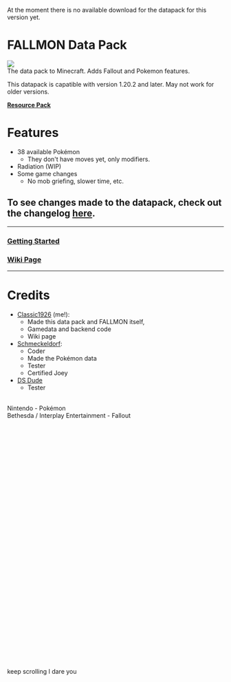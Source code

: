 At the moment there is no available download for the datapack for this version yet.

# FALLMON Data Pack
![](https://cdn.discordapp.com/attachments/930662315706163241/1173348832352948264/logo.png?ex=6563a141&is=65512c41&hm=170d60ecfeac95012b1e01b19fdde8adda2687f705924d550ffa9eb8f9bb5187&)<br>
The data pack to Minecraft. Adds Fallout and Pokemon features.

This datapack is capatible with version 1.20.2 and later. May not work for older versions.

[**Resource Pack**](https://drive.google.com/file/d/1oFSNdoeNusZK8g1Sl5QYOq_vnhQVzglq/view?usp=sharing)

# Features
* 38 available Pokémon
   * They don't have moves yet, only modifiers.
* Radiation (WIP)
* Some game changes
  * No mob griefing, slower time, etc.
## To see changes made to the datapack, check out the changelog [here](https://github.com/ClassicBoost/FALLMON-Data-Pack/blob/main/CHANGELOG.md).
-----------------------------------------------
### [Getting Started](https://github.com/ClassicBoost/FALLMON-Data-Pack/wiki/Getting-Started)<br>
### [Wiki Page](https://github.com/ClassicBoost/FALLMON-Data-Pack/wiki)<br>
-----------------------------------------------
# Credits
* [Classic1926](https://twitter.com/classic1926) (me!):
  * Made this data pack and FALLMON itself,
  * Gamedata and backend code
  * Wiki page
* [Schmeckeldorf](https://twitter.com/Schmeckeld0rf):
  * Coder
  * Made the Pokémon data
  * Tester
  * Certified Joey
* [DS Dude](https://twitter.com/DSDude3)
  * Tester
<br>
Nintendo - Pokémon<br>
Bethesda / Interplay Entertainment - Fallout<br>
<br>
<br>
<br>
<br>
<br>
<br>
<br>
<br>
<br>
<br>
<br>
<br>
<br>
<br>
<br>
<br>
<br>
<br>
<br>
<br>
<br>
<br>
<br>
<br>
<br>
<br>
<br>
<br>
<br>
<br>
<br>
<br>
<br>
<br>
keep scrolling I dare you
